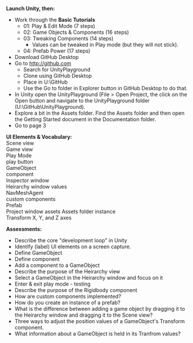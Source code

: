 **Launch Unity, then:**
* Work through the **Basic Tutorials**
  - 01: Play & Edit Mode (7 steps)
  - 02: Game Objects & Components (16 steps)
  - 03: Tweaking Components (14 steps)
    - Values can be tweaked in Play mode (but they will not stick).
  - 04: Prefab Power (17 steps)
* Download GitHub Desktop
* Go to http://github.com
  - Search for UnityPlayground
  - Clone using GitHub Desktop
  - Place in U:\GitHub
  - Use the Go to folder in Explorer button in GitHub Desktop to do that.
* In Unity open the UnityPlayground (File > Open Project, the click on the Open button and navigate to the UnityPlayground folder (U:\GitHub\UnityPlayground).
* Explore a bit in the Assets folder. Find the Assets folder and then open the Getting Started document in the Documentation folder.
* Go to page 3

**UI Elements & Vocabulary:**  
Scene view  
Game view  
Play Mode  
play button  
GameObject  
component  
Inspector window  
Heirarchy window
values  
NavMeshAgent  
custom components  
Prefab  
Project window
assets
Assets folder
instance  
Transform
X, Y, and Z axes

**Assessments:**
* Describe the core "development loop" in Unity
* Identify (label) UI elements on a screen capture.
* Define GameObject
* Define component
* Add a component to a GameObject
* Describe the purpose of the Heirarchy view
* Select a GameObject in the Heirarchy window and focus on it
* Enter & exit play mode - testing
* Describe the purpose of the Rigidbody component
* How are custom components implemented?
* How do you create an instance of a prefab?
* What is the difference between adding a game object by dragging it to the Heirarchy window and dragging it to the Scene view?
* Three ways to adjust the position values of a GameObject's Transform component.
* What information about a GameObject is held in its Tranfrom values?

